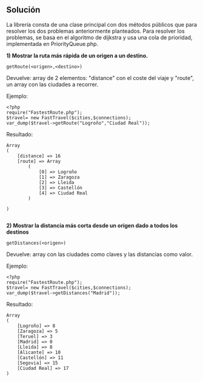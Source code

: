 ## Solución
La librería consta de una clase principal con dos métodos públicos que para resolver los dos problemas anteriormente planteados. Para resolver los problemas, se basa en el algoritmo de dijkstra y usa una cola de prioridad, implementada en PriorityQueue.php.

**1) Mostrar la ruta más rápida de un origen a un destino.**
```
getRoute(<origen>,<destino>)
```
Devuelve: array de 2 elementos: "distance" con el coste del viaje y "route", un array con las ciudades a recorrer.

Ejemplo:
```
<?php
require("FastestRoute.php");
$travel= new FastTravel($cities,$connections);
var_dump($travel->getRoute("Logroño","Ciudad Real"));

```
Resultado:
```
Array
(
    [distance] => 16
    [route] => Array
        (
            [0] => Logroño
            [1] => Zaragoza
            [2] => Lleida
            [3] => Castellón
            [4] => Ciudad Real
        )

)


```
**2) Mostrar la distancia más corta desde un origen dado a todos los destinos**
```
getDistances(<origen>)
```
Devuelve: array con las ciudades como claves y las distancias como valor.

Ejemplo:

```
<?php
require("FastestRoute.php");
$travel= new FastTravel($cities,$connections);
var_dump($travel->getDistances("Madrid"));

```
Resultado:
```
Array
(
    [Logroño] => 8
    [Zaragoza] => 5
    [Teruel] => 3
    [Madrid] => 0
    [Lleida] => 8
    [Alicante] => 10
    [Castellón] => 11
    [Segovia] => 15
    [Ciudad Real] => 17
)

```
